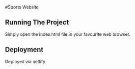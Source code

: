 #Sports Website

## Running The Project
Simply open the index.html file in your favourite web browser.

## Deployment
Deployed via netlify